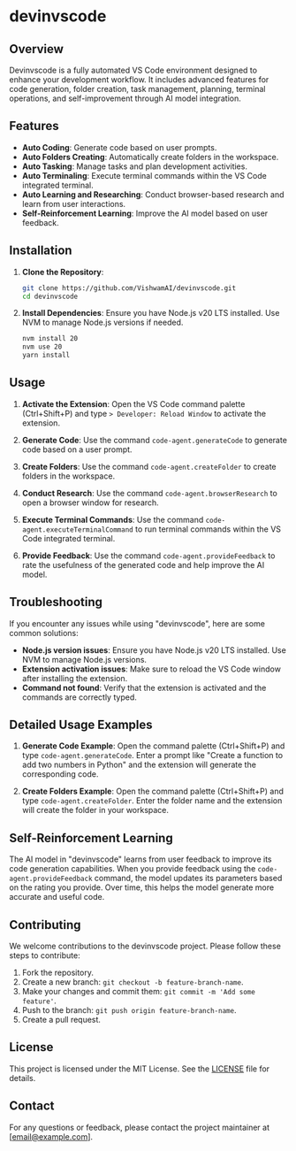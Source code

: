 # devinvscode

## Overview
Devinvscode is a fully automated VS Code environment designed to enhance your development workflow. It includes advanced features for code generation, folder creation, task management, planning, terminal operations, and self-improvement through AI model integration.

## Features
- **Auto Coding**: Generate code based on user prompts.
- **Auto Folders Creating**: Automatically create folders in the workspace.
- **Auto Tasking**: Manage tasks and plan development activities.
- **Auto Terminaling**: Execute terminal commands within the VS Code integrated terminal.
- **Auto Learning and Researching**: Conduct browser-based research and learn from user interactions.
- **Self-Reinforcement Learning**: Improve the AI model based on user feedback.

## Installation
1. **Clone the Repository**:
   ```bash
   git clone https://github.com/VishwamAI/devinvscode.git
   cd devinvscode
   ```

2. **Install Dependencies**:
   Ensure you have Node.js v20 LTS installed. Use NVM to manage Node.js versions if needed.
   ```bash
   nvm install 20
   nvm use 20
   yarn install
   ```

## Usage
1. **Activate the Extension**:
   Open the VS Code command palette (Ctrl+Shift+P) and type `> Developer: Reload Window` to activate the extension.

2. **Generate Code**:
   Use the command `code-agent.generateCode` to generate code based on a user prompt.

3. **Create Folders**:
   Use the command `code-agent.createFolder` to create folders in the workspace.

4. **Conduct Research**:
   Use the command `code-agent.browserResearch` to open a browser window for research.

5. **Execute Terminal Commands**:
   Use the command `code-agent.executeTerminalCommand` to run terminal commands within the VS Code integrated terminal.

6. **Provide Feedback**:
   Use the command `code-agent.provideFeedback` to rate the usefulness of the generated code and help improve the AI model.

## Troubleshooting
If you encounter any issues while using "devinvscode", here are some common solutions:
- **Node.js version issues**: Ensure you have Node.js v20 LTS installed. Use NVM to manage Node.js versions.
- **Extension activation issues**: Make sure to reload the VS Code window after installing the extension.
- **Command not found**: Verify that the extension is activated and the commands are correctly typed.

## Detailed Usage Examples
1. **Generate Code Example**:
   Open the command palette (Ctrl+Shift+P) and type `code-agent.generateCode`. Enter a prompt like "Create a function to add two numbers in Python" and the extension will generate the corresponding code.

2. **Create Folders Example**:
   Open the command palette (Ctrl+Shift+P) and type `code-agent.createFolder`. Enter the folder name and the extension will create the folder in your workspace.

## Self-Reinforcement Learning
The AI model in "devinvscode" learns from user feedback to improve its code generation capabilities. When you provide feedback using the `code-agent.provideFeedback` command, the model updates its parameters based on the rating you provide. Over time, this helps the model generate more accurate and useful code.

## Contributing
We welcome contributions to the devinvscode project. Please follow these steps to contribute:
1. Fork the repository.
2. Create a new branch: `git checkout -b feature-branch-name`.
3. Make your changes and commit them: `git commit -m 'Add some feature'`.
4. Push to the branch: `git push origin feature-branch-name`.
5. Create a pull request.

## License
This project is licensed under the MIT License. See the [LICENSE](LICENSE) file for details.

## Contact
For any questions or feedback, please contact the project maintainer at [email@example.com].
